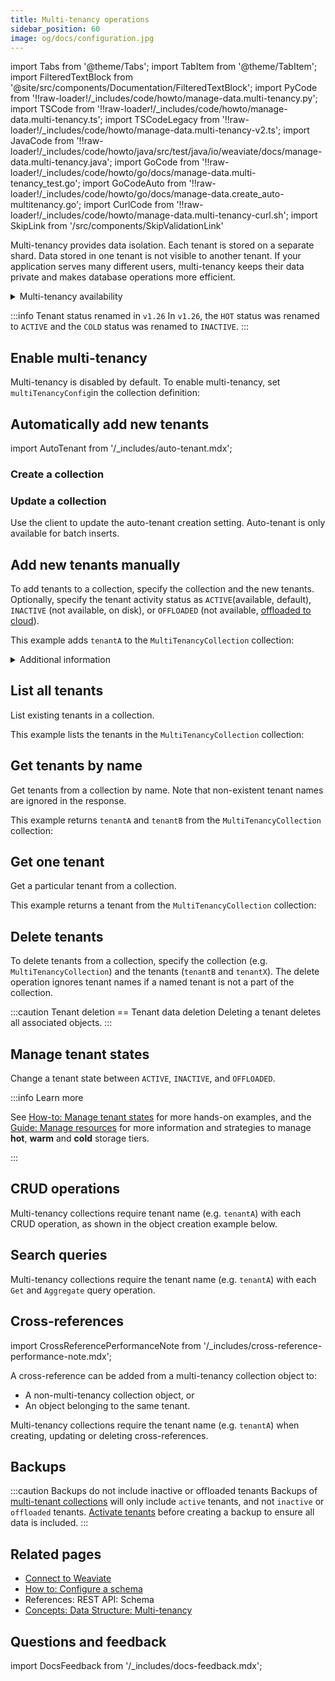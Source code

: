 ```yaml
---
title: Multi-tenancy operations
sidebar_position: 60
image: og/docs/configuration.jpg
---
```


import Tabs from '@theme/Tabs';
import TabItem from '@theme/TabItem';
import FilteredTextBlock from '@site/src/components/Documentation/FilteredTextBlock';
import PyCode from '!!raw-loader!/_includes/code/howto/manage-data.multi-tenancy.py';
import TSCode from '!!raw-loader!/_includes/code/howto/manage-data.multi-tenancy.ts';
import TSCodeLegacy from '!!raw-loader!/_includes/code/howto/manage-data.multi-tenancy-v2.ts';
import JavaCode from '!!raw-loader!/_includes/code/howto/java/src/test/java/io/weaviate/docs/manage-data.multi-tenancy.java';
import GoCode from '!!raw-loader!/_includes/code/howto/go/docs/manage-data.multi-tenancy_test.go';
import GoCodeAuto from '!!raw-loader!/_includes/code/howto/go/docs/manage-data.create_auto-multitenancy.go';
import CurlCode from '!!raw-loader!/_includes/code/howto/manage-data.multi-tenancy-curl.sh';
import SkipLink from '/src/components/SkipValidationLink'

Multi-tenancy provides data isolation. Each tenant is stored on a separate shard. Data stored in one tenant is not visible to another tenant. If your application serves many different users, multi-tenancy keeps their data private and makes database operations more efficient.

<details>
  <summary>
    Multi-tenancy availability
  </summary>

- Multi-tenancy added in `v1.20`
- Tenant activity status setting added in `v1.21`
- Auto-tenant creation for batch imports added in `v1.25.0`
- Auto-tenant creation for single object insertions added in `v1.25.2`
- Auto-tenant activation added in `v1.25.2`

</details>

:::info Tenant status renamed in `v1.26`
In `v1.26`, the `HOT` status was renamed to `ACTIVE` and the `COLD` status was renamed to `INACTIVE`.
:::

## Enable multi-tenancy

Multi-tenancy is disabled by default. To enable multi-tenancy, set `multiTenancyConfig`in the collection definition:

<Tabs groupId="languages">
  <TabItem value="py" label="Python">
    <FilteredTextBlock
      text={PyCode}
      startMarker="# START EnableMultiTenancy"
      endMarker="# END EnableMultiTenancy"
      language="py"
    />
  </TabItem>
  <TabItem value="js" label="JS/TS Client v3">
    <FilteredTextBlock
      text={TSCode}
      startMarker="// START EnableMultiTenancy"
      endMarker="// END EnableMultiTenancy"
      language="ts"
    />
  </TabItem>
  <TabItem value="js2" label="JS/TS Client v2">
    <FilteredTextBlock
      text={TSCodeLegacy}
      startMarker="// START EnableMultiTenancy"
      endMarker="// END EnableMultiTenancy"
      language="tsv2"
    />
  </TabItem>
  <TabItem value="java" label="Java">
    <FilteredTextBlock
      text={JavaCode}
      startMarker="// START EnableMultiTenancy"
      endMarker="// END EnableMultiTenancy"
      language="java"
    />
  </TabItem>
  <TabItem value="go" label="Go">
    <FilteredTextBlock
      text={GoCode}
      startMarker="// START EnableMultiTenancy"
      endMarker="// END EnableMultiTenancy"
      language="go"
    />
  </TabItem>
</Tabs>

## Automatically add new tenants

import AutoTenant from '/_includes/auto-tenant.mdx';

<AutoTenant/>

### Create a collection

<Tabs groupId="languages">
  <TabItem value="py" label="Python">
    <FilteredTextBlock
      text={PyCode}
      startMarker="# START EnableAutoMT"
      endMarker="# END EnableAutoMT"
      language="py"
    />
  </TabItem>
  <TabItem value="js" label="JS/TS Client v3">
    <FilteredTextBlock
      text={TSCode}
      startMarker="// START EnableAutoMT"
      endMarker="// END EnableAutoMT"
      language="ts"
    />
  </TabItem>
  <TabItem value="go" label="Go">
    <FilteredTextBlock
      text={GoCodeAuto}
      startMarker="// START enable autoMT"
      endMarker="// END enable autoMT"
      language="bash"
    />
  </TabItem>
  <TabItem value="cURL" label="cURL">
    <FilteredTextBlock
      text={CurlCode}
      startMarker="# START CreateWithAMT"
      endMarker="# END CreateWithAMT"
      language="py"
    />
  </TabItem>
</Tabs>

### Update a collection

Use the client to update the auto-tenant creation setting. Auto-tenant is only available for batch inserts.

<Tabs groupId="languages">
  <TabItem value="py" label="Python">
    <FilteredTextBlock
      text={PyCode}
      startMarker="# START UpdateAutoMT"
      endMarker="# END UpdateAutoMT"
      language="py"
    />
  </TabItem>
    <TabItem value="js" label="JS/TS Client v3">
    <FilteredTextBlock
      text={TSCode}
      startMarker="// START UpdateAutoMT"
      endMarker="// END UpdateAutoMT"
      language="ts"
    />
  </TabItem>
  <TabItem value="go" label="Go">
    <FilteredTextBlock
      text={GoCodeAuto}
      startMarker="// Start update autoMT"
      endMarker="// END update autoMT"
      language="bash"
    />
  </TabItem>
</Tabs>

## Add new tenants manually

To add tenants to a collection, specify the collection and the new tenants. Optionally, specify the tenant activity status as `ACTIVE`(available, default), `INACTIVE` (not available, on disk), or `OFFLOADED` (not available, [offloaded to cloud](../concepts/data.md#tenant-states)).

This example adds `tenantA` to the `MultiTenancyCollection` collection:

<details>
  <summary>
    Additional information
  </summary>

import TenantNameFormat from '/_includes/tenant-names.mdx';

Tenant status is available from Weaviate `1.21` onwards.
<br/>

<TenantNameFormat/>

</details>

<Tabs groupId="languages">
  <TabItem value="py" label="Python">
    <FilteredTextBlock
      text={PyCode}
      startMarker="# START AddTenantsToClass"
      endMarker="# END AddTenantsToClass"
      language="py"
    />
  </TabItem>


  <TabItem value="js" label="JS/TS Client v3">
    <FilteredTextBlock
      text={TSCode}
      startMarker="// START AddTenantsToClass"
      endMarker="// END AddTenantsToClass"
      language="ts"
    />
  </TabItem>

  <TabItem value="js2" label="JS/TS Client v2">
    <FilteredTextBlock
      text={TSCodeLegacy}
      startMarker="// START AddTenantsToClass"
      endMarker="// END AddTenantsToClass"
      language="tsv2"
    />
  </TabItem>

  <TabItem value="java" label="Java">
    <FilteredTextBlock
      text={JavaCode}
      startMarker="// START AddTenantsToClass"
      endMarker="// END AddTenantsToClass"
      language="java"
    />
  </TabItem>

  <TabItem value="go" label="Go">
    <FilteredTextBlock
      text={GoCode}
      startMarker="// START AddTenantsToClass"
      endMarker="// END AddTenantsToClass"
      language="go"
    />
  </TabItem>
</Tabs>

## List all tenants

List existing tenants in a collection.

This example lists the tenants in the `MultiTenancyCollection` collection:

<Tabs groupId="languages">
  <TabItem value="py" label="Python">
    <FilteredTextBlock
      text={PyCode}
      startMarker="# START ListTenants"
      endMarker="# END ListTenants"
      language="py"
    />
  </TabItem>


  <TabItem value="js" label="JS/TS Client v3">
    <FilteredTextBlock
      text={TSCode}
      startMarker="// START ListTenants"
      endMarker="// END ListTenants"
      language="ts"
    />
  </TabItem>

  <TabItem value="js2" label="JS/TS Client v2">
    <FilteredTextBlock
      text={TSCodeLegacy}
      startMarker="// START ListTenants"
      endMarker="// END ListTenants"
      language="tsv2"
    />
  </TabItem>

  <TabItem value="java" label="Java">
    <FilteredTextBlock
      text={JavaCode}
      startMarker="// START ListTenants"
      endMarker="// END ListTenants"
      language="java"
    />
  </TabItem>

  <TabItem value="go" label="Go">
    <FilteredTextBlock
      text={GoCode}
      startMarker="// START ListTenants"
      endMarker="// END ListTenants"
      language="go"
    />
  </TabItem>
</Tabs>

## Get tenants by name

Get tenants from a collection by name. Note that non-existent tenant names are ignored in the response.

This example returns `tenantA` and `tenantB` from the `MultiTenancyCollection` collection:

<Tabs groupId="languages">
  <TabItem value="py" label="Python">
    <FilteredTextBlock
      text={PyCode}
      startMarker="# START GetTenantsByName"
      endMarker="# END GetTenantsByName"
      language="py"
    />
  </TabItem>

  <TabItem value="js" label="JS/TS Client v3">
    <FilteredTextBlock
      text={TSCode}
      startMarker="// START GetTenantsByName"
      endMarker="// END GetTenantsByName"
      language="ts"
    />
  </TabItem>

</Tabs>

## Get one tenant

Get a particular tenant from a collection.

This example returns a tenant from the `MultiTenancyCollection` collection:

<Tabs groupId="languages">
  <TabItem value="py" label="Python">
    <FilteredTextBlock
      text={PyCode}
      startMarker="# START GetOneTenant"
      endMarker="# END GetOneTenant"
      language="py"
    />
  </TabItem>

  <TabItem value="js" label="JS/TS Client v3">
    <FilteredTextBlock
      text={TSCode}
      startMarker="// START GetOneTenant"
      endMarker="// END GetOneTenant"
      language="ts"
    />
  </TabItem>

</Tabs>


## Delete tenants

To delete tenants from a collection, specify the collection (e.g. `MultiTenancyCollection`) and the tenants (`tenantB` and `tenantX`). The delete operation ignores tenant names if a named tenant is not a part of the collection.

:::caution Tenant deletion == Tenant data deletion
Deleting a tenant deletes all associated objects.
:::

<Tabs groupId="languages">
  <TabItem value="py" label="Python">
    <FilteredTextBlock
      text={PyCode}
      startMarker="# START RemoveTenants"
      endMarker="# END RemoveTenants"
      language="py"
    />
  </TabItem>


  <TabItem value="js" label="JS/TS Client v3">
    <FilteredTextBlock
      text={TSCode}
      startMarker="// START RemoveTenants"
      endMarker="// END RemoveTenants"
      language="ts"
    />
  </TabItem>

  <TabItem value="js2" label="JS/TS Client v2">
    <FilteredTextBlock
      text={TSCodeLegacy}
      startMarker="// START RemoveTenants"
      endMarker="// END RemoveTenants"
      language="tsv2"
    />
  </TabItem>

  <TabItem value="java" label="Java">
    <FilteredTextBlock
      text={JavaCode}
      startMarker="// START RemoveTenants"
      endMarker="// END RemoveTenants"
      language="java"
    />
  </TabItem>

  <TabItem value="go" label="Go">
    <FilteredTextBlock
      text={GoCode}
      startMarker="// START RemoveTenants"
      endMarker="// END RemoveTenants"
      language="go"
    />
  </TabItem>
</Tabs>

## Manage tenant states

Change a tenant state between `ACTIVE`, `INACTIVE`, and `OFFLOADED`.

<Tabs groupId="languages">
  <TabItem value="py" label="Python">
    <FilteredTextBlock
      text={PyCode}
      startMarker="# START ChangeTenantState"
      endMarker="# END ChangeTenantState"
      language="py"
    />
  </TabItem>

  <TabItem value="js" label="JS/TS Client v3">
    <FilteredTextBlock
      text={TSCode}
      startMarker="// START ChangeTenantState"
      endMarker="// END ChangeTenantState"
      language="ts"
    />
  </TabItem>
</Tabs>

:::info Learn more

See [How-to: Manage tenant states](./tenant-states.mdx) for more hands-on examples, and the [Guide: Manage resources](../starter-guides/managing-resources/index.md) for more information and strategies to manage **hot**, **warm** and **cold** storage tiers.

:::

## CRUD operations

Multi-tenancy collections require tenant name (e.g. `tenantA`) with each CRUD operation, as shown in the object creation example below.

<Tabs groupId="languages">
  <TabItem value="py" label="Python">
    <FilteredTextBlock
      text={PyCode}
      startMarker="# START CreateMtObject"
      endMarker="# END CreateMtObject"
      language="py"
    />
  </TabItem>


  <TabItem value="js" label="JS/TS Client v3">
    <FilteredTextBlock
      text={TSCode}
      startMarker="// START CreateMtObject"
      endMarker="// END CreateMtObject"
      language="ts"
    />
  </TabItem>

  <TabItem value="js2" label="JS/TS Client v2">
    <FilteredTextBlock
      text={TSCodeLegacy}
      startMarker="// START CreateMtObject"
      endMarker="// END CreateMtObject"
      language="tsv2"
    />
  </TabItem>

  <TabItem value="java" label="Java">
    <FilteredTextBlock
      text={JavaCode}
      startMarker="// START CreateMtObject"
      endMarker="// END CreateMtObject"
      language="java"
    />
  </TabItem>

  <TabItem value="go" label="Go">
    <FilteredTextBlock
      text={GoCode}
      startMarker="// START CreateMtObject"
      endMarker="// END CreateMtObject"
      language="go"
    />
  </TabItem>
</Tabs>

## Search queries

Multi-tenancy collections require the tenant name (e.g. `tenantA`) with each `Get` and `Aggregate` query operation.

<Tabs groupId="languages">
  <TabItem value="py" label="Python">
    <FilteredTextBlock
      text={PyCode}
      startMarker="# START Search"
      endMarker="# END Search"
      language="py"
    />
  </TabItem>


  <TabItem value="js" label="JS/TS Client v3">
    <FilteredTextBlock
      text={TSCode}
      startMarker="// START Search"
      endMarker="// END Search"
      language="ts"
    />
  </TabItem>

  <TabItem value="js2" label="JS/TS Client v2">
    <FilteredTextBlock
      text={TSCodeLegacy}
      startMarker="// START Search"
      endMarker="// END Search"
      language="tsv2"
    />
  </TabItem>

  <TabItem value="java" label="Java">
    <FilteredTextBlock
      text={JavaCode}
      startMarker="// START Search"
      endMarker="// END Search"
      language="java"
    />
  </TabItem>

  <TabItem value="go" label="Go">
    <FilteredTextBlock
      text={GoCode}
      startMarker="// START Search"
      endMarker="// END Search"
      language="go"
    />
  </TabItem>
</Tabs>

## Cross-references

import CrossReferencePerformanceNote from '/_includes/cross-reference-performance-note.mdx';

<CrossReferencePerformanceNote />

A cross-reference can be added from a multi-tenancy collection object to:
- A non-multi-tenancy collection object, or
- An object belonging to the same tenant.

Multi-tenancy collections require the tenant name (e.g. `tenantA`) when creating, updating or deleting cross-references.

<Tabs groupId="languages">
  <TabItem value="py" label="Python">
    <FilteredTextBlock
      text={PyCode}
      startMarker="# START AddCrossRef"
      endMarker="# END AddCrossRef"
      language="py"
    />
  </TabItem>


  <TabItem value="js" label="JS/TS Client v3">
    <FilteredTextBlock
      text={TSCode}
      startMarker="// START AddCrossRef"
      endMarker="// END AddCrossRef"
      language="ts"
    />
  </TabItem>

 <TabItem value="js2" label="JS/TS Client v2">
    <FilteredTextBlock
      text={TSCodeLegacy}
      startMarker="// START AddCrossRef"
      endMarker="// END AddCrossRef"
      language="tsv2"
    />
  </TabItem>

  <TabItem value="java" label="Java">
    <FilteredTextBlock
      text={JavaCode}
      startMarker="// START AddCrossRef"
      endMarker="// END AddCrossRef"
      language="java"
    />
  </TabItem>

  <TabItem value="go" label="Go">
    <FilteredTextBlock
      text={GoCode}
      startMarker="// START AddCrossRef"
      endMarker="// END AddCrossRef"
      language="go"
    />
  </TabItem>
</Tabs>

## Backups

:::caution Backups do not include inactive or offloaded tenants
Backups of [multi-tenant collections](../concepts/data.md#multi-tenancy) will only include `active` tenants, and not `inactive` or `offloaded` tenants. [Activate tenants](#manage-tenant-states) before creating a backup to ensure all data is included.
:::

## Related pages

- [Connect to Weaviate](/docs/weaviate/connections/index.mdx)
- [How to: Configure a schema](../manage-data/collections.mdx)
- <SkipLink href="/docs/weaviate/api/rest#tag/schema">References: REST API: Schema</SkipLink>
- [Concepts: Data Structure: Multi-tenancy](../concepts/data.md#multi-tenancy)

## Questions and feedback

import DocsFeedback from '/_includes/docs-feedback.mdx';

<DocsFeedback/>
